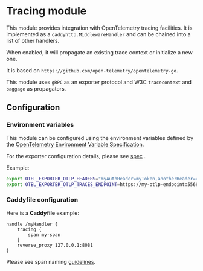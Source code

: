 # Tracing module

This module provides integration with OpenTelemetry tracing facilities. It is implemented
as a `caddyhttp.MiddlewareHandler` and can be chained into a list of other handlers.

When enabled, it will propagate an existing trace context or initialize a new one.

It is based on `https://github.com/open-telemetry/opentelemetry-go`.

This module uses `gRPC` as an exporter protocol and  W3C `tracecontext` and `baggage` as propagators.

## Configuration

### Environment variables

This module can be configured using the environment variables defined
by the [OpenTelemetry Environment Variable Specification](https://github.com/open-telemetry/opentelemetry-specification/blob/main/specification/sdk-environment-variables.md).

For the exporter configuration details, please
see [spec](https://github.com/open-telemetry/opentelemetry-specification/blob/v1.7.0/specification/protocol/exporter.md)
.

Example:

```bash
export OTEL_EXPORTER_OTLP_HEADERS="myAuthHeader=myToken,anotherHeader=value"
export OTEL_EXPORTER_OTLP_TRACES_ENDPOINT=https://my-otlp-endpoint:55680
```

### Caddyfile configuration

Here is a **Caddyfile** example:

```
handle /myHandler {
	tracing {
		span my-span
	}
	reverse_proxy 127.0.0.1:8081
}
```

Please see span naming [guidelines](https://github.com/open-telemetry/opentelemetry-specification/blob/v1.7.0/specification/trace/api.md).